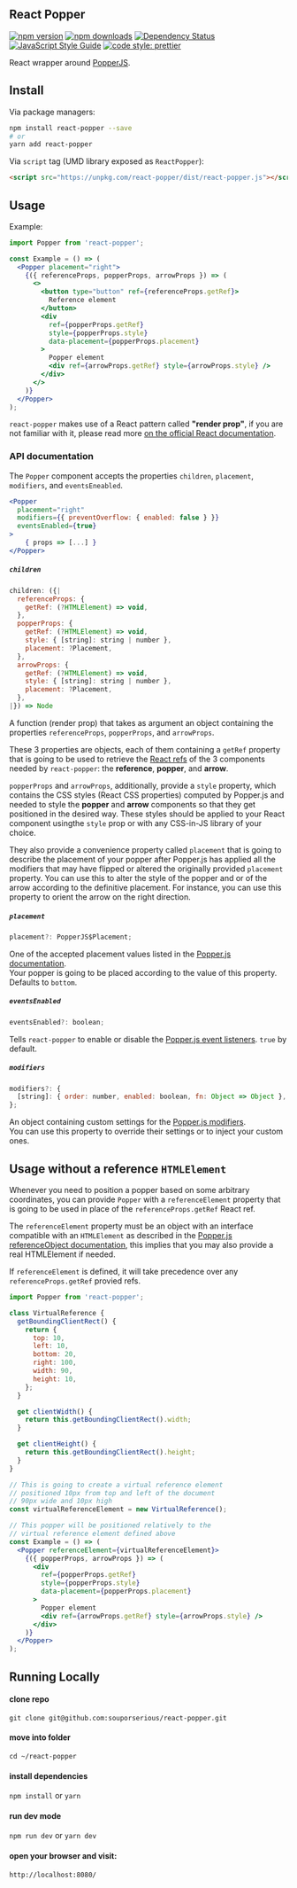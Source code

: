 ## React Popper

[![npm version](https://img.shields.io/npm/v/react-popper.svg)](https://www.npmjs.com/package/react-popper)
[![npm downloads](https://img.shields.io/npm/dm/react-popper.svg)](https://www.npmjs.com/package/react-popper)
[![Dependency Status](https://david-dm.org/souporserious/react-popper.svg)](https://david-dm.org/souporserious/react-popper)
[![JavaScript Style Guide](https://img.shields.io/badge/code_style-standard-brightgreen.svg)](https://standardjs.com)
[![code style: prettier](https://img.shields.io/badge/code_style-prettier-ff69b4.svg)](https://github.com/prettier/prettier)

React wrapper around [PopperJS](https://github.com/FezVrasta/popper.js/).

## Install

Via package managers:

```bash
npm install react-popper --save
# or
yarn add react-popper
```

Via `script` tag (UMD library exposed as `ReactPopper`):

```html
<script src="https://unpkg.com/react-popper/dist/react-popper.js"></script>
```

## Usage

Example:

```jsx
import Popper from 'react-popper';

const Example = () => (
  <Popper placement="right">
    {({ referenceProps, popperProps, arrowProps }) => (
      <>
        <button type="button" ref={referenceProps.getRef}>
          Reference element
        </button>
        <div
          ref={popperProps.getRef}
          style={popperProps.style}
          data-placement={popperProps.placement}
        >
          Popper element
          <div ref={arrowProps.getRef} style={arrowProps.style} />
        </div>
      </>
    )}
  </Popper>
);
```

`react-popper` makes use of a React pattern called **"render prop"**, if you are not
familiar with it, please read more [on the official React documentation](https://reactjs.org/docs/render-props.html).

### API documentation

The `Popper` component accepts the properties `children`, `placement`, `modifiers`, and `eventsEneabled`.

```jsx
<Popper
  placement="right"
  modifiers={{ preventOverflow: { enabled: false } }}
  eventsEnabled={true}
>
    { props => [...] }
</Popper>
```

##### `children`

```js
children: ({|
  referenceProps: {
    getRef: (?HTMLElement) => void,
  },
  popperProps: {
    getRef: (?HTMLElement) => void,
    style: { [string]: string | number },
    placement: ?Placement,
  },
  arrowProps: {
    getRef: (?HTMLElement) => void,
    style: { [string]: string | number },
    placement: ?Placement,
  },
|}) => Node
```

A function (render prop) that takes as argument an object containing the properties
`referenceProps`, `popperProps`, and `arrowProps`.

These 3 properties are objects, each of them containing a `getRef` property that is going to be used to retrieve the [React refs](https://reactjs.org/docs/refs-and-the-dom.html) of the 3 components needed by `react-popper`: the **reference**, **popper**, and **arrow**.

`popperProps` and `arrowProps`, additionally, provide a `style` property, which contains the CSS styles (React CSS properties) computed by Popper.js and needed to style the **popper** and **arrow** components so that they get positioned in the desired way. These styles should be applied to your React component usingthe `style` prop or with any CSS-in-JS library of your choice.

They also provide a convenience property called `placement` that is going to describe the placement of your popper after Popper.js has applied all the modifiers that may have flipped or altered the originally provided `placement` property. You can use this to alter the style of the popper and or of the arrow according to the definitive placement. For instance, you can use this property to orient the arrow on the right direction.

##### `placement`

```js
placement?: PopperJS$Placement;
```

One of the accepted placement values listed in the [Popper.js documentation](https://popper.js.org/popper-documentation.html#Popper.placements).  
Your popper is going to be placed according to the value of this property.  
Defaults to `bottom`.

##### `eventsEnabled`

```js
eventsEnabled?: boolean;
```

Tells `react-popper` to enable or disable the [Popper.js event listeners](https://popper.js.org/popper-documentation.html#Popper.Defaults.eventsEnabled). `true` by default.

##### `modifiers`

```js
modifiers?: {
  [string]: { order: number, enabled: boolean, fn: Object => Object },
};
```

An object containing custom settings for the [Popper.js modifiers](https://popper.js.org/popper-documentation.html#modifiers).  
You can use this property to override their settings or to inject your custom ones.

## Usage without a reference `HTMLElement`

Whenever you need to position a popper based on some arbitrary coordinates, you can provide `Popper` with a `referenceElement` property that is going to be used in place of the `referenceProps.getRef` React ref.

The `referenceElement` property must be an object with an interface compatible with an `HTMLElement` as described in the [Popper.js referenceObject documentation](https://popper.js.org/popper-documentation.html#referenceObject), this implies that you may also provide a real HTMLElement if needed.

If `referenceElement` is defined, it will take precedence over any `referenceProps.getRef` provied refs.

```jsx
import Popper from 'react-popper';

class VirtualReference {
  getBoundingClientRect() {
    return {
      top: 10,
      left: 10,
      bottom: 20,
      right: 100,
      width: 90,
      height: 10,
    };
  }

  get clientWidth() {
    return this.getBoundingClientRect().width;
  }

  get clientHeight() {
    return this.getBoundingClientRect().height;
  }
}

// This is going to create a virtual reference element
// positioned 10px from top and left of the document
// 90px wide and 10px high
const virtualReferenceElement = new VirtualReference();

// This popper will be positioned relatively to the
// virtual reference element defined above
const Example = () => (
  <Popper referenceElement={virtualReferenceElement}>
    {({ popperProps, arrowProps }) => (
      <div
        ref={popperProps.getRef}
        style={popperProps.style}
        data-placement={popperProps.placement}
      >
        Popper element
        <div ref={arrowProps.getRef} style={arrowProps.style} />
      </div>
    )}
  </Popper>
);
```

## Running Locally

#### clone repo

`git clone git@github.com:souporserious/react-popper.git`

#### move into folder

`cd ~/react-popper`

#### install dependencies

`npm install` or `yarn`

#### run dev mode

`npm run dev` or `yarn dev`

#### open your browser and visit:

`http://localhost:8080/`
